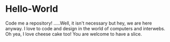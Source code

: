 # Hello-World
Code me a repository! 
.....Well, it isn't necessary but hey, we are here anyway. I love to code and design in the world of computers and interwebs. Oh yea, I love cheese cake too! You are welcome to have a slice.  
